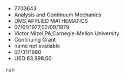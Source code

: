 
* 7703643
* Analysis and Continuum Mechanics
* DMS,APPLIED MATHEMATICS
* 07/01/1977,02/09/1979
* Victor Mizel,PA,Carnegie-Mellon University
* Continuing Grant
*   name not available
* 07/31/1980
* USD 83,898.00

nan
